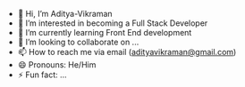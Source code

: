 - 👋 Hi, I’m Aditya-Vikraman
- 👀 I’m interested in becoming a Full Stack Developer
- 🌱 I’m currently learning Front End development
- 💞️ I’m looking to collaborate on ...
- 📫 How to reach me via email (adityavikraman@gmail.com)
- 😄 Pronouns: He/Him
- ⚡ Fun fact: ...

<!---
Aditya-Vikraman/Aditya-Vikraman is a ✨ special ✨ repository because its `README.md` (this file) appears on your GitHub profile.
You can click the Preview link to take a look at your changes.
--->

